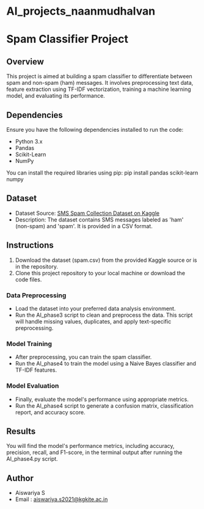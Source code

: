 # AI_projects_naanmudhalvan
# Spam Classifier Project

## Overview
This project is aimed at building a spam classifier to differentiate between spam and non-spam (ham) messages. It involves preprocessing text data, feature extraction using TF-IDF vectorization, training a machine learning model, and evaluating its performance.

## Dependencies
Ensure you have the following dependencies installed to run the code:
- Python 3.x
- Pandas
- Scikit-Learn
- NumPy

You can install the required libraries using pip:
pip install pandas scikit-learn numpy

## Dataset
- Dataset Source: [SMS Spam Collection Dataset on Kaggle](https://www.kaggle.com/datasets/uciml/sms-spam-collection-dataset)
- Description: The dataset contains SMS messages labeled as 'ham' (non-spam) and 'spam'. It is provided in a CSV format.

## Instructions
1. Download the dataset (spam.csv) from the provided Kaggle source or is in the repository.
2. Clone this project repository to your local machine or download the code files.

### Data Preprocessing
- Load the dataset into your preferred data analysis environment.
- Run the AI_phase3 script to clean and preprocess the data. This script will handle missing values, duplicates, and apply text-specific preprocessing.


### Model Training
- After preprocessing, you can train the spam classifier.
- Run the AI_phase4 to train the model using a Naive Bayes classifier and TF-IDF features.


### Model Evaluation
- Finally, evaluate the model's performance using appropriate metrics.
- Run the AI_phase4 script to generate a confusion matrix, classification report, and accuracy score.

## Results
You will find the model's performance metrics, including accuracy, precision, recall, and F1-score, in the terminal output after running the AI_phase4.py script.

## Author
- Aiswariya S
- Email : aiswariya.s2021@kgkite.ac.in

